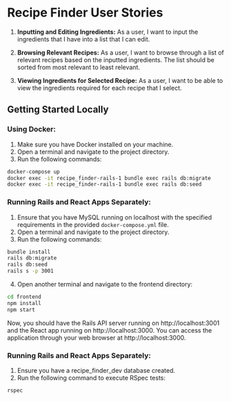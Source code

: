 # Recipe Finder User Stories

1.  **Inputting and Editing Ingredients:**
As a user, I want to input the ingredients that I have into a list that I can edit. 

2.  **Browsing Relevant Recipes:**
As a user, I want to browse through a list of relevant recipes based on the inputted ingredients. The list should be sorted from most relevant to least relevant.

3.  **Viewing Ingredients for Selected Recipe:**
As a user, I want to be able to view the ingredients required for each recipe that I select. 

## Getting Started Locally

### Using Docker:

1. Make sure you have Docker installed on your machine.
2. Open a terminal and navigate to the project directory.
3. Run the following commands:

```bash
docker-compose up
docker exec -it recipe_finder-rails-1 bundle exec rails db:migrate
docker exec -it recipe_finder-rails-1 bundle exec rails db:seed
```

### Running Rails and React Apps Separately:

1. Ensure that you have MySQL running on localhost with the specified requirements in the provided `docker-compose.yml` file.
2. Open a terminal and navigate to the project directory.
3. Run the following commands:

```bash
bundle install
rails db:migrate
rails db:seed
rails s -p 3001
```

4. Open another terminal and navigate to the frontend directory:

```bash
cd frontend
npm install
npm start
```

Now, you should have the Rails API server running on http://localhost:3001 and the React app running on http://localhost:3000. You can access the application through your web browser at http://localhost:3000.

### Running Rails and React Apps Separately:

1. Ensure you have a recipe_finder_dev database created.
2. Run the following command to execute RSpec tests:

```bash
rspec
```